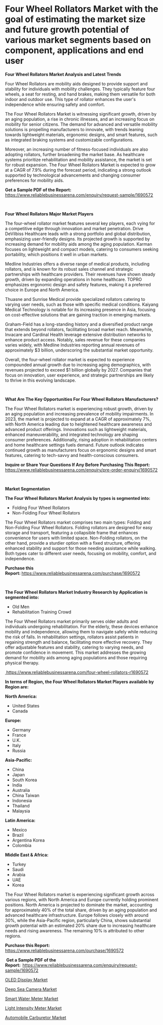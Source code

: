 <p><h1>Four Wheel Rollators Market with the goal of estimating the market size and future growth potential of various market segments based on component, applications and end user</h1></p><p><strong>Four Wheel Rollators Market Analysis and Latest Trends</strong></p>
<p><p>Four Wheel Rollators are mobility aids designed to provide support and stability for individuals with mobility challenges. They typically feature four wheels, a seat for resting, and hand brakes, making them versatile for both indoor and outdoor use. This type of rollator enhances the user's independence while ensuring safety and comfort.</p><p>The Four Wheel Rollators Market is witnessing significant growth, driven by an aging population, a rise in chronic illnesses, and an increasing focus on mobility for senior citizens. The demand for advanced and versatile mobility solutions is propelling manufacturers to innovate, with trends leaning towards lightweight materials, ergonomic designs, and smart features, such as integrated braking systems and customizable configurations. </p><p>Moreover, an increasing number of fitness-focused individuals are also adopting rollators, further broadening the market base. As healthcare systems prioritize rehabilitation and mobility assistance, the market is set for robust expansion. The Four Wheel Rollators Market is expected to grow at a CAGR of 7.9% during the forecast period, indicating a strong outlook supported by technological advancements and changing consumer preferences for mobility aids.</p></p>
<p><strong>Get a Sample PDF of the Report:&nbsp;</strong> <a href="https://www.reliablebusinessarena.com/enquiry/request-sample/1690572?utm_campaign=1552&utm_medium=2&utm_source=Github&utm_content=ia&utm_term=19102024&utm_id=four-wheel-rollators">https://www.reliablebusinessarena.com/enquiry/request-sample/1690572</a></p>
<p>&nbsp;</p>
<p><strong>Four Wheel Rollators Major Market Players</strong></p>
<p><p>The four-wheel rollator market features several key players, each vying for a competitive edge through innovation and market penetration. Drive DeVilbiss Healthcare leads with a strong portfolio and global distribution, emphasizing user-friendly designs. Its projected growth is supported by increasing demand for mobility aids among the aging population. Karman focuses on lightweight and compact models, catering to consumers seeking portability, which positions it well in urban markets.</p><p>Medline Industries offers a diverse range of medical products, including rollators, and is known for its robust sales channel and strategic partnerships with healthcare providers. Their revenues have shown steady growth, driven by expanding operations in home healthcare. TOPRO emphasizes ergonomic design and safety features, making it a preferred choice in Europe and North America.</p><p>Thuasne and Sunrise Medical provide specialized rollators catering to varying user needs, such as those with specific medical conditions. Kaiyang Medical Technology is notable for its increasing presence in Asia, focusing on cost-effective solutions that are gaining traction in emerging markets.</p><p>Graham-Field has a long-standing history and a diversified product range that extends beyond rollators, facilitating broad market reach. Meanwhile, Invacare and Cardinal Health leverage extensive distribution networks to enhance product access. Notably, sales revenue for these companies varies widely, with Medline Industries reporting annual revenues of approximately $3 billion, underscoring the substantial market opportunity.</p><p>Overall, the four-wheel rollator market is expected to experience compounded annual growth due to increasing aging demographics, with revenues projected to exceed $1 billion globally by 2027. Companies that focus on innovation, user experience, and strategic partnerships are likely to thrive in this evolving landscape.</p></p>
<p>&nbsp;</p>
<p><strong>What Are The Key Opportunities For Four Wheel Rollators Manufacturers?</strong></p>
<p><p>The Four Wheel Rollators market is experiencing robust growth, driven by an aging population and increasing prevalence of mobility impairments. In 2023, the market is projected to expand at a CAGR of approximately 7%, with North America leading due to heightened healthcare awareness and advanced product offerings. Innovations such as lightweight materials, enhanced maneuverability, and integrated technology are shaping consumer preferences. Additionally, rising adoption in rehabilitation centers and home healthcare settings fuels demand. Future outlook indicates continued growth as manufacturers focus on ergonomic designs and smart features, catering to tech-savvy and health-conscious consumers.</p></p>
<p><strong>Inquire or Share Your Questions If Any Before Purchasing This Report:</strong> <a href="https://www.reliablebusinessarena.com/enquiry/pre-order-enquiry/1690572?utm_campaign=1552&utm_medium=2&utm_source=Github&utm_content=ia&utm_term=19102024&utm_id=four-wheel-rollators">https://www.reliablebusinessarena.com/enquiry/pre-order-enquiry/1690572</a></p>
<p>&nbsp;</p>
<p><strong>Market Segmentation</strong></p>
<p><strong>The Four Wheel Rollators Market Analysis by types is segmented into:</strong></p>
<p><ul><li>Folding Four Wheel Rollators</li><li>Non-Folding Four Wheel Rollators</li></ul></p>
<p><p>The Four Wheel Rollators market comprises two main types: Folding and Non-Folding Four Wheel Rollators. Folding rollators are designed for easy storage and transport, featuring a collapsible frame that enhances convenience for users with limited space. Non-Folding rollators, on the other hand, provide a sturdier option with a fixed structure, offering enhanced stability and support for those needing assistance while walking. Both types cater to different user needs, focusing on mobility, comfort, and independence.</p></p>
<p><strong>Purchase this Report:&nbsp;</strong><a href="https://www.reliablebusinessarena.com/purchase/1690572?utm_campaign=1552&utm_medium=2&utm_source=Github&utm_content=ia&utm_term=19102024&utm_id=four-wheel-rollators">https://www.reliablebusinessarena.com/purchase/1690572</a></p>
<p>&nbsp;</p>
<p><strong>The Four Wheel Rollators Market Industry Research by Application is segmented into:</strong></p>
<p><ul><li>Old Men</li><li>Rehabilitation Training Crowd</li></ul></p>
<p><p>The Four Wheel Rollators market primarily serves older adults and individuals undergoing rehabilitation. For the elderly, these devices enhance mobility and independence, allowing them to navigate safely while reducing the risk of falls. In rehabilitation settings, rollators assist patients in regaining strength and balance, facilitating more effective recovery. They offer adjustable features and stability, catering to varying needs, and promote confidence in movement. This market addresses the growing demand for mobility aids among aging populations and those requiring physical therapy.</p></p>
<p><a href="https://www.reliablebusinessarena.com/four-wheel-rollators-r1690572?utm_campaign=1552&utm_medium=2&utm_source=Github&utm_content=ia&utm_term=19102024&utm_id=four-wheel-rollators">&nbsp;https://www.reliablebusinessarena.com/four-wheel-rollators-r1690572</a></p>
<p><strong>In terms of Region, the Four Wheel Rollators Market Players available by Region are:</strong></p>
<p>
    <p> <strong> North America: </strong>
        <ul>
            <li>United States</li>
            <li>Canada</li>
        </ul>
        </p> 
    <p> <strong> Europe: </strong>
        <ul>
            <li>Germany</li>
            <li>France</li>
            <li>U.K.</li>
            <li>Italy</li>
            <li>Russia</li>
        </ul>
        </p> 
    <p> <strong> Asia-Pacific: </strong>
        <ul>
            <li>China</li>
            <li>Japan</li>
            <li>South Korea</li>
            <li>India</li>
            <li>Australia</li>
            <li>China Taiwan</li>
            <li>Indonesia</li>
            <li>Thailand</li>
            <li>Malaysia</li>
        </ul>
        </p> 
    <p> <strong> Latin America: </strong>
        <ul>
            <li>Mexico</li>
            <li>Brazil</li>
            <li>Argentina Korea</li>
            <li>Colombia</li>
        </ul>
        </p> 
    <p> <strong> Middle East & Africa: </strong>
        <ul>
            <li>Turkey</li>
            <li>Saudi</li>
            <li>Arabia</li>
            <li>UAE</li>
            <li>Korea</li>
        </ul>
    </p>
    </p>
<p><p>The Four Wheel Rollators market is experiencing significant growth across various regions, with North America and Europe currently holding prominent positions. North America is projected to dominate the market, accounting for approximately 40% of the total share, driven by an aging population and advanced healthcare infrastructure. Europe follows closely with around 30%, while the Asia-Pacific region, particularly China, shows substantial growth potential with an estimated 20% share due to increasing healthcare needs and rising awareness. The remaining 10% is attributed to other regions.</p></p>
<p><strong>Purchase this Report: </strong><a href="https://www.reliablebusinessarena.com/purchase/1690572?utm_campaign=1552&utm_medium=2&utm_source=Github&utm_content=ia&utm_term=19102024&utm_id=four-wheel-rollators">https://www.reliablebusinessarena.com/purchase/1690572</a></p>
<p>&nbsp;<strong>Get a Sample PDF of the Report:&nbsp;&nbsp;</strong><a href="https://www.reliablebusinessarena.com/enquiry/request-sample/1690572?utm_campaign=1552&utm_medium=2&utm_source=Github&utm_content=ia&utm_term=19102024&utm_id=four-wheel-rollators">https://www.reliablebusinessarena.com/enquiry/request-sample/1690572</a></p>
<p><strong></strong></p>
<p><p><a href="https://www.linkedin.com/pulse/oled-display-market-ecosystem-competitive-landscape-strategic-7xzjf?utm_campaign=1552&utm_medium=2&utm_source=Github&utm_content=ia&utm_term=19102024&utm_id=four-wheel-rollators">OLED Display Market</a></p><p><a href="https://issuu.com/reportprime-2/docs/deep-sea-camera-market-size-2030.pp_b8f48c78388132?utm_campaign=1552&utm_medium=2&utm_source=Github&utm_content=ia&utm_term=19102024&utm_id=four-wheel-rollators">Deep Sea Camera Market</a></p><p><a href="https://www.linkedin.com/pulse/global-smart-water-meter-industry-analysis-share-growth-trends-0qarf?utm_campaign=1552&utm_medium=2&utm_source=Github&utm_content=ia&utm_term=19102024&utm_id=four-wheel-rollators">Smart Water Meter Market</a></p><p><a href="https://www.linkedin.com/pulse/global-light-intensity-meter-market-analysis-trends-forecasts-f692f?utm_campaign=1552&utm_medium=2&utm_source=Github&utm_content=ia&utm_term=19102024&utm_id=four-wheel-rollators">Light Intensity Meter Market</a></p><p><a href="https://www.linkedin.com/pulse/automobile-carburetor-market-size-type-diaphragm-carburetorfloat-feed-mp0ae?utm_campaign=1552&utm_medium=2&utm_source=Github&utm_content=ia&utm_term=19102024&utm_id=four-wheel-rollators">Automobile Carburetor Market</a></p></p>